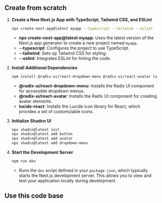 ## Create from scratch

1. **Create a New Next.js App with TypeScript, Tailwind CSS, and ESLint**
   ```bash
   npx create-next-app@latest myapp --typescript --tailwind --eslint
   ```
   - **npx create-next-app@latest myapp**: Uses the latest version of the Next.js app generator to create a new project named `myapp`.
   - **--typescript**: Configures the project to use TypeScript.
   - **--tailwind**: Sets up Tailwind CSS for styling.
   - **--eslint**: Integrates ESLint for linting the code.

2. **Install Additional Dependencies**
   ```bash
   npm install @radix-ui/react-dropdown-menu @radix-ui/react-avatar lucide-react
   ```
   - **@radix-ui/react-dropdown-menu**: Installs the Radix UI component for accessible dropdown menus.
   - **@radix-ui/react-avatar**: Installs the Radix UI component for creating avatar elements.
   - **lucide-react**: Installs the Lucide icon library for React, which provides a set of customizable icons.

3. **Initialize Shadcn UI**
   ```bash
   npx shadcn@latest init
   npx shadcn@latest add button
   npx shadcn@latest add avatar
   npx shadcn@latest add dropdown-menu
   ```

7. **Start the Development Server**
   ```bash
   npm run dev
   ```
   - Runs the `dev` script defined in your `package.json`, which typically starts the Next.js development server. This allows you to view and test your application locally during development.
  

## Use this code base
